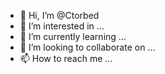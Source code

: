 - 👋 Hi, I’m @Ctorbed
- 👀 I’m interested in ...
- 🌱 I’m currently learning ...
- 💞️ I’m looking to collaborate on ...
- 📫 How to reach me ...

<!---
Ctorbed/Ctorbed is a ✨ special ✨ repository because its `README.md` (this file) appears on your GitHub profile.
You can click the Preview link to take a look at your changes.
--->

